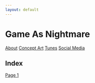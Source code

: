 ```yaml
---
layout: default
---
```

# Game As Nightmare

[About](https://lwflouisa.github.io/uploadedfairyalt/about.html) [Concept Art](https://lwflouisa.github.io/uploadedfairyalt/conceptart.html) [Tunes](https://lwflouisa.github.io/uploadedfairyalt/tunes.html) [Social Media](https://lwflouisa.github.io/uploadedfairyalt/social.html)

## Index

[Page 1](https://lwflouisa.github.io/uploadedfairyalt/page1.html)
